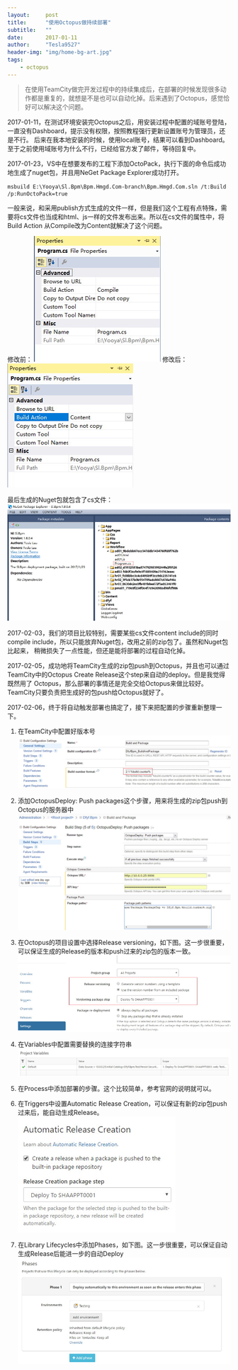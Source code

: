 ```yaml
---
layout:     post
title:      "使用Octopus做持续部署"
subtitle:   ""
date:       2017-01-11
author:     "Tesla9527"
header-img: "img/home-bg-art.jpg"
tags:
    - octopus
---
```


>在使用TeamCity做完开发过程中的持续集成后，在部署的时候发现很多动作都是重复的，就想是不是也可以自动化掉。后来遇到了Octopus，感觉恰好可以解决这个问题。

2017-01-11，在测试环境安装完Octopus之后，用安装过程中配置的域账号登陆，一直没有Dashboard，提示没有权限，按照教程强行更新设置账号为管理员，还是不行。
后来在我本地安装的时候，使用local账号，结果可以看到Dashboard。至于之前使用域账号为什么不行，已经给官方发了邮件，等待回复中。

2017-01-23，VS中在想要发布的工程下添加OctoPack，执行下面的命令后成功地生成了nuget包，并且用NeGet Package Explorer成功打开。

```
msbuild E:\Yooya\Sl.Bpm\Bpm.Hmgd.Com-branch\Bpm.Hmgd.Com.sln /t:Build /p:RunOctoPack=true
```

一般来说，和采用publish方式生成的文件一样，但是我们这个工程有点特殊，需要将cs文件也当成和html、js一样的文件发布出来。所以在cs文件的属性中，将Build Action
从Compile改为Content就解决了这个问题。

修改前：
![img](/img/in-post/Octopus1.jpg)
修改后：
![img](/img/in-post/Octopus2.jpg)

最后生成的Nuget包就包含了cs文件：
![img](/img/in-post/Octopus3.jpg)

2017-02-03，我们的项目比较特别，需要某些cs文件content include的同时compile include，所以只能放弃Nuget包，改用之前的zip包了。虽然和Nuget包比起来，
稍微损失了一点性能，但还是能将部署的过程自动化掉。

2017-02-05，成功地将TeamCity生成的zip包push到Octopus，并且也可以通过TeamCity中的Octopus Create Release这个step来自动的deploy。但是我觉得既然用了
Octopus，那么部署的事情还是完全交给Octopus来做比较好。TeamCity只要负责把生成好的包push给Octopus就好了。

2017-02-06，终于将自动触发部署也搞定了，接下来把配置的步骤重新整理一下。

1. 在TeamCity中配置好版本号
![img](/img/in-post/Octopus4.jpg)

2. 添加OctopusDeploy: Push packages这个步骤，用来将生成的zip包push到Octopus的服务器中
![img](/img/in-post/Octopus5.jpg)

3. 在Octopus的项目设置中选择Release versioning，如下图。这一步很重要，可以保证生成的Release的版本和push过来的zip包的版本一致。
![img](/img/in-post/Octopus6.jpg)

4. 在Variables中配置需要替换的连接字符串
![img](/img/in-post/Octopus7.jpg)

5. 在Process中添加部署的步骤。这个比较简单，参考官网的说明就可以。

6. 在Triggers中设置Automatic Release Creation，可以保证有新的zip包push过来后，能自动生成Release。
![img](/img/in-post/Octopus8.jpg)

7. 在Library Lifecycles中添加Phases，如下图。这一步很重要，可以保证自动生成Release后能进一步的自动Deploy
![img](/img/in-post/Octopus9.jpg)
